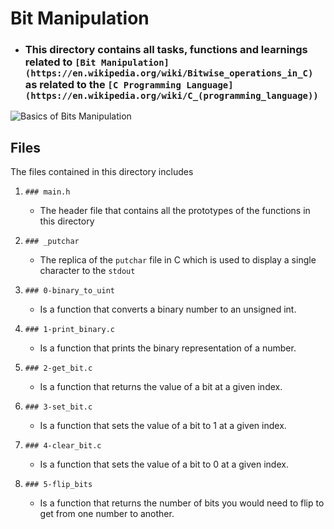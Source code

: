 # Bit Manipulation
+ ### This directory contains all tasks, functions and learnings related to `[Bit Manipulation](https://en.wikipedia.org/wiki/Bitwise_operations_in_C)` as related to the  `[C Programming Language](https://en.wikipedia.org/wiki/C_(programming_language))`

![Basics of Bits Manipulation](https://he-s3.s3.amazonaws.com/media/uploads/cb985c2.png)

## Files
The files contained in this directory includes

1. `### main.h`
    + The header file that contains all the prototypes of the functions in this directory

2. `### _putchar`
    + The replica of the `putchar` file in C which is used to display a single character to the `stdout`

3. `### 0-binary_to_uint`
    + Is a function that converts a binary number to an unsigned int.

4. `### 1-print_binary.c`
    + Is a function that prints the binary representation of a number.

5. `### 2-get_bit.c`
    + Is a function that returns the value of a bit at a given index.

6. `### 3-set_bit.c`
    + Is a function that sets the value of a bit to 1 at a given index.

7. `### 4-clear_bit.c`
    + Is a function that sets the value of a bit to 0 at a given index.

8. `### 5-flip_bits`
    + Is a function that returns the number of bits you would need to flip to get from one number to another.
